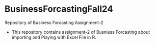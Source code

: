 # BusinessForcastingFall24
Repository of Business Forcasting Assignment-2 

- This repository contains assignment-2 of Busniess Forcasting about importing and Playing with Excel File in R.
